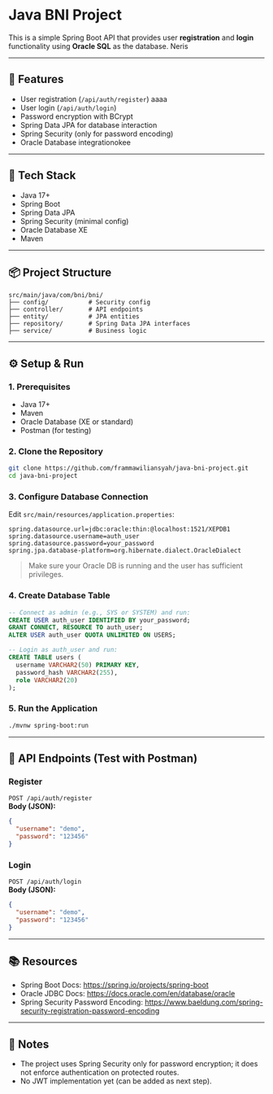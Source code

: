 # Java BNI Project

This is a simple Spring Boot API that provides user **registration** and **login** functionality using **Oracle SQL** as the database.
Neris

---

## 🚀 Features

- User registration (`/api/auth/register`) aaaa
- User login (`/api/auth/login`)
- Password encryption with BCrypt
- Spring Data JPA for database interaction
- Spring Security (only for password encoding)
- Oracle Database integrationokee

---

## 🧱 Tech Stack

- Java 17+
- Spring Boot
- Spring Data JPA
- Spring Security (minimal config)
- Oracle Database XE
- Maven

---

## 📦 Project Structure

```
src/main/java/com/bni/bni/
├── config/           # Security config
├── controller/       # API endpoints
├── entity/           # JPA entities
├── repository/       # Spring Data JPA interfaces
├── service/          # Business logic
```

---

## ⚙️ Setup & Run

### 1. Prerequisites

- Java 17+
- Maven
- Oracle Database (XE or standard)
- Postman (for testing)

### 2. Clone the Repository

```bash
git clone https://github.com/frammawiliansyah/java-bni-project.git
cd java-bni-project
```

### 3. Configure Database Connection

Edit `src/main/resources/application.properties`:

```properties
spring.datasource.url=jdbc:oracle:thin:@localhost:1521/XEPDB1
spring.datasource.username=auth_user
spring.datasource.password=your_password
spring.jpa.database-platform=org.hibernate.dialect.OracleDialect
```

> Make sure your Oracle DB is running and the user has sufficient privileges.

### 4. Create Database Table

```sql
-- Connect as admin (e.g., SYS or SYSTEM) and run:
CREATE USER auth_user IDENTIFIED BY your_password;
GRANT CONNECT, RESOURCE TO auth_user;
ALTER USER auth_user QUOTA UNLIMITED ON USERS;

-- Login as auth_user and run:
CREATE TABLE users (
  username VARCHAR2(50) PRIMARY KEY,
  password_hash VARCHAR2(255),
  role VARCHAR2(20)
);
```

### 5. Run the Application

```bash
./mvnw spring-boot:run
```

---

## 🧪 API Endpoints (Test with Postman)

### Register
`POST /api/auth/register`  
**Body (JSON):**
```json
{
  "username": "demo",
  "password": "123456"
}
```

### Login
`POST /api/auth/login`  
**Body (JSON):**
```json
{
  "username": "demo",
  "password": "123456"
}
```

---

## 📚 Resources

- Spring Boot Docs: https://spring.io/projects/spring-boot  
- Oracle JDBC Docs: https://docs.oracle.com/en/database/oracle  
- Spring Security Password Encoding: https://www.baeldung.com/spring-security-registration-password-encoding  

---

## 📌 Notes

- The project uses Spring Security only for password encryption; it does not enforce authentication on protected routes.
- No JWT implementation yet (can be added as next step).
